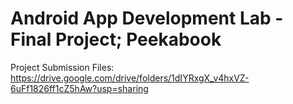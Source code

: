 # Android App Development Lab - Final Project; Peekabook
Project Submission Files: https://drive.google.com/drive/folders/1dIYRxgX_v4hxVZ-6uFf1826ff1cZ5hAw?usp=sharing
